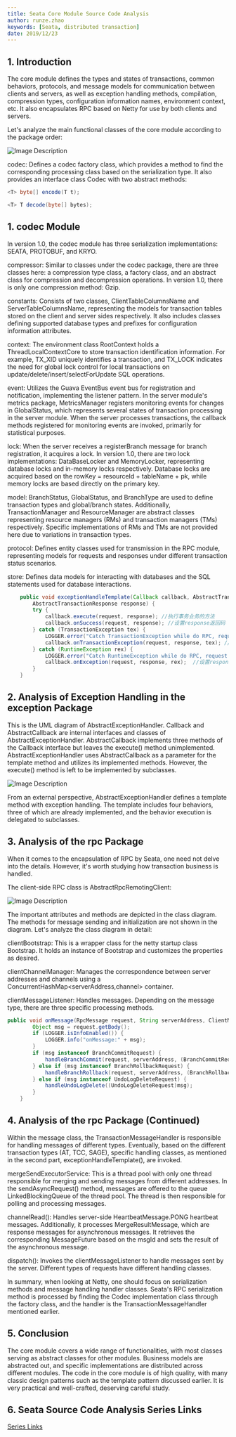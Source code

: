 ```yaml
---
title: Seata Core Module Source Code Analysis
author: runze.zhao
keywords: [Seata, distributed transaction]
date: 2019/12/23
---
```


## 1. Introduction

The core module defines the types and states of transactions, common behaviors, protocols, and message models for communication between clients and servers, as well as exception handling methods, compilation, compression types, configuration information names, environment context, etc. It also encapsulates RPC based on Netty for use by both clients and servers.

Let's analyze the main functional classes of the core module according to the package order:

![Image Description](https://img-blog.csdnimg.cn/20191223162313317.png)

codec: Defines a codec factory class, which provides a method to find the corresponding processing class based on the serialization type. It also provides an interface class Codec with two abstract methods:

```java
<T> byte[] encode(T t);
```

```java
<T> T decode(byte[] bytes);
```

## 1. codec Module

In version 1.0, the codec module has three serialization implementations: SEATA, PROTOBUF, and KRYO.

compressor: Similar to classes under the codec package, there are three classes here: a compression type class, a factory class, and an abstract class for compression and decompression operations. In version 1.0, there is only one compression method: Gzip.

constants: Consists of two classes, ClientTableColumnsName and ServerTableColumnsName, representing the models for transaction tables stored on the client and server sides respectively. It also includes classes defining supported database types and prefixes for configuration information attributes.

context: The environment class RootContext holds a ThreadLocalContextCore to store transaction identification information. For example, TX_XID uniquely identifies a transaction, and TX_LOCK indicates the need for global lock control for local transactions on update/delete/insert/selectForUpdate SQL operations.

event: Utilizes the Guava EventBus event bus for registration and notification, implementing the listener pattern. In the server module's metrics package, MetricsManager registers monitoring events for changes in GlobalStatus, which represents several states of transaction processing in the server module. When the server processes transactions, the callback methods registered for monitoring events are invoked, primarily for statistical purposes.

lock: When the server receives a registerBranch message for branch registration, it acquires a lock. In version 1.0, there are two lock implementations: DataBaseLocker and MemoryLocker, representing database locks and in-memory locks respectively. Database locks are acquired based on the rowKey = resourceId + tableName + pk, while memory locks are based directly on the primary key.

model: BranchStatus, GlobalStatus, and BranchType are used to define transaction types and global/branch states. Additionally, TransactionManager and ResourceManager are abstract classes representing resource managers (RMs) and transaction managers (TMs) respectively. Specific implementations of RMs and TMs are not provided here due to variations in transaction types.

protocol: Defines entity classes used for transmission in the RPC module, representing models for requests and responses under different transaction status scenarios.

store: Defines data models for interacting with databases and the SQL statements used for database interactions.

```java
    public void exceptionHandleTemplate(Callback callback, AbstractTransactionRequest request,
        AbstractTransactionResponse response) {
        try {
            callback.execute(request, response); //执行事务业务的方法
            callback.onSuccess(request, response); //设置response返回码
        } catch (TransactionException tex) {
            LOGGER.error("Catch TransactionException while do RPC, request: {}", request, tex);
            callback.onTransactionException(request, response, tex); //设置response返回码并设置msg
        } catch (RuntimeException rex) {
            LOGGER.error("Catch RuntimeException while do RPC, request: {}", request, rex);
            callback.onException(request, response, rex);  //设置response返回码并设置msg
        }
    }
```

## 2. Analysis of Exception Handling in the exception Package

This is the UML diagram of AbstractExceptionHandler. Callback and AbstractCallback are internal interfaces and classes of AbstractExceptionHandler. AbstractCallback implements three methods of the Callback interface but leaves the execute() method unimplemented. AbstractExceptionHandler uses AbstractCallback as a parameter for the template method and utilizes its implemented methods. However, the execute() method is left to be implemented by subclasses.

![Image Description](https://img-blog.csdnimg.cn/20191211165628768.png?x-oss-process=image/watermark,type_ZmFuZ3poZW5naGVpdGk,shadow_10,text_aHR0cHM6Ly9ibG9nLmNzZG4ubmV0L3FxXzM3ODA0NzM3,size_16,color_FFFFFF,t_70)

From an external perspective, AbstractExceptionHandler defines a template method with exception handling. The template includes four behaviors, three of which are already implemented, and the behavior execution is delegated to subclasses.

## 3. Analysis of the rpc Package

When it comes to the encapsulation of RPC by Seata, one need not delve into the details. However, it's worth studying how transaction business is handled.

The client-side RPC class is AbstractRpcRemotingClient:

![Image Description](https://img-blog.csdnimg.cn/20191211180129741.png)

The important attributes and methods are depicted in the class diagram. The methods for message sending and initialization are not shown in the diagram. Let's analyze the class diagram in detail:

clientBootstrap: This is a wrapper class for the netty startup class Bootstrap. It holds an instance of Bootstrap and customizes the properties as desired.


clientChannelManager: Manages the correspondence between server addresses and channels using a ConcurrentHashMap\<serverAddress,channel> container.

clientMessageListener: Handles messages. Depending on the message type, there are three specific processing methods.


```java
public void onMessage(RpcMessage request, String serverAddress, ClientMessageSender sender) {
        Object msg = request.getBody();
        if (LOGGER.isInfoEnabled()) {
            LOGGER.info("onMessage:" + msg);
        }
        if (msg instanceof BranchCommitRequest) {
            handleBranchCommit(request, serverAddress, (BranchCommitRequest)msg, sender);
        } else if (msg instanceof BranchRollbackRequest) {
            handleBranchRollback(request, serverAddress, (BranchRollbackRequest)msg, sender);
        } else if (msg instanceof UndoLogDeleteRequest) {
            handleUndoLogDelete((UndoLogDeleteRequest)msg);
        }
    }
```

## 4. Analysis of the rpc Package (Continued)

Within the message class, the TransactionMessageHandler is responsible for handling messages of different types. Eventually, based on the different transaction types (AT, TCC, SAGE), specific handling classes, as mentioned in the second part, exceptionHandleTemplate(), are invoked.

mergeSendExecutorService: This is a thread pool with only one thread responsible for merging and sending messages from different addresses. In the sendAsyncRequest() method, messages are offered to the queue LinkedBlockingQueue of the thread pool. The thread is then responsible for polling and processing messages.


channelRead(): Handles server-side HeartbeatMessage.PONG heartbeat messages. Additionally, it processes MergeResultMessage, which are response messages for asynchronous messages. It retrieves the corresponding MessageFuture based on the msgId and sets the result of the asynchronous message.

dispatch(): Invokes the clientMessageListener to handle messages sent by the server. Different types of requests have different handling classes.

In summary, when looking at Netty, one should focus on serialization methods and message handling handler classes. Seata's RPC serialization method is processed by finding the Codec implementation class through the factory class, and the handler is the TransactionMessageHandler mentioned earlier.

## 5. Conclusion

The core module covers a wide range of functionalities, with most classes serving as abstract classes for other modules. Business models are abstracted out, and specific implementations are distributed across different modules. The code in the core module is of high quality, with many classic design patterns such as the template pattern discussed earlier. It is very practical and well-crafted, deserving careful study.

## 6. Seata Source Code Analysis Series Links

[Series Links](https://blog.csdn.net/qq_37804737/category_9530078.html)
